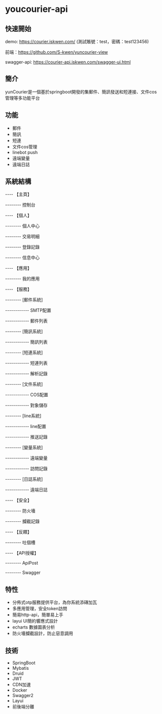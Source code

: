 # youcourier-api
## 快速開始
demo: https://courier.iskwen.com/
(測試賬號：test，密碼：test123456)

前端：https://github.com/S-kwen/yuncourier-view

swagger-api: https://courier-api.iskwen.com/swagger-ui.html

## 簡介
yunCourier是一個基於springboot開發的集郵件、簡訊發送和短連接、文件cos管理等多功能平台
## 功能
* 郵件
* 簡訊
* 短連
* 文件cos管理
* linebot push
* 遠端變量
* 遠端日誌
## 系統結構
---- 【主頁】

-------- 控制台

---- 【個人】

-------- 個人中心

-------- 交易明細

-------- 登錄記錄

-------- 信息中心

---- 【應用】

-------- 我的應用

---- 【服務】

-------- [郵件系統]

------------ SMTP配置

------------ 郵件列表

-------- [簡訊系統]

------------ 簡訊列表

-------- [短連系統]

------------ 短連列表

------------ 解析記錄

-------- [文件系統]

------------ COS配置

------------ 對象儲存

-------- [line系統]

------------ line配置

------------ 推送記錄

-------- [變量系統]

------------ 遠端變量

------------ 訪問記錄

-------- [日誌系統]

------------ 遠端日誌

---- 【安全】

-------- 防火墻

-------- 攔截記錄

---- 【反饋】

-------- 吐個槽

---- 【API授權】

-------- ApiPost

-------- Swagger

## 特性
* 分佈式otp服務提供平台，為你系統添磚加瓦
* 多應用管理，安全token訪問
* 簡易http-api，簡單易上手
* layui UI簡約響應式設計
* echarts 數據圖表分析
* 防火墻攔截設計，防止惡意調用
## 技術
* SpringBoot
* Mybatis
* Druid
* JWT
* CDN加速
* Docker
* Swagger2
* Layui
* 前後端分離


